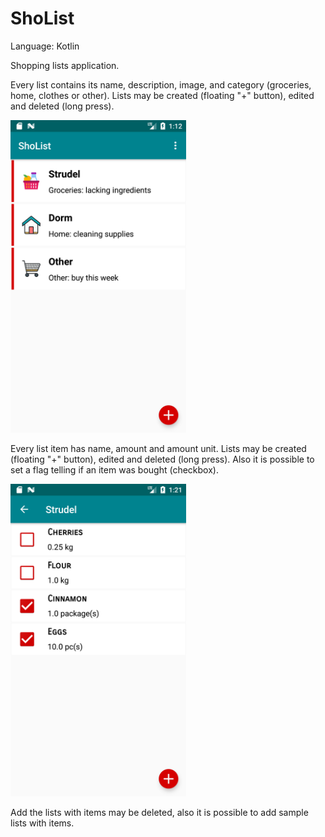 # ShoList

Language: Kotlin

Shopping lists application.

Every list contains its name, description, image, and category (groceries, home, clothes or other).
Lists may be created (floating "+" button), edited and deleted (long press).

<img height="500 px" src="https://raw.githubusercontent.com/toma-s/sho-list/master/screenshots/main-list.png">

Every list item has name, amount and amount unit.
Lists may be created (floating "+" button), edited and deleted (long press). Also it is possible to set a flag telling if an item was bought (checkbox).

<img height="500 px" src="https://raw.githubusercontent.com/toma-s/sho-list/master/screenshots/list.png">

Add the lists with items may be deleted, also it is possible to add sample lists with items.
